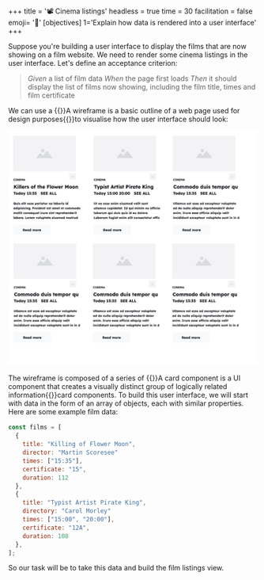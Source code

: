 +++
title = '📽️ Cinema listings'
headless = true
time = 30
facilitation = false
emoji= '🧩'
[objectives]
    1='Explain how data is rendered into a user interface'
+++

Suppose you're building a user interface to display the films that are now showing on a film website. We need to render some cinema listings in the user interface. Let's define an acceptance criterion:

> _Given_ a list of film data
> _When_ the page first loads
> _Then_ it should display the list of films now showing, including the film title, times and film certificate

We can use a {{<tooltip title="wireframe">}}A wireframe is a basic outline of a web page used for design purposes{{</tooltip>}}to visualise how the user interface should look:

![film-cards](film-cards.png)

The wireframe is composed of a series of {{<tooltip title="card components">}}A card component is a UI component that creates a visually distinct group of logically related information{{</tooltip>}}card components. To build this user interface, we will start with data in the form of an array of objects, each with similar properties. Here are some example film data:

```js
const films = [
  {
    title: "Killing of Flower Moon",
    director: "Martin Scoresee"
    times: ["15:35"],
    certificate: "15",
    duration: 112
  },
  {
    title: "Typist Artist Pirate King",
    directory: "Carol Morley"
    times: ["15:00", "20:00"],
    certificate: "12A",
    duration: 108
  },
];
```

So our task will be to take this data and build the film listings view.
